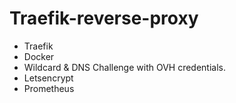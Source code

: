# Traefik-reverse-proxy

- Traefik 
- Docker
- Wildcard & DNS Challenge with OVH credentials.
- Letsencrypt
- Prometheus
